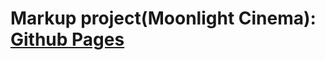 # Markup project(Moonlight Cinema): [Github Pages](https://mr-sychevskyi.github.io/markup-project-moonlight-cinema/src/index.html)
